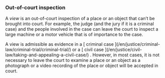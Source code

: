 ###  Out-of-court inspection

A _view_ is an out-of-court inspection of a place or an object that can’t be
brought into court. For example, the judge (and the jury if it is a criminal
case) and the people involved in the case can leave the court to inspect a
large machine or a motor vehicle that is of importance to the case.

A view is admissible as evidence in a [ criminal case ](/en/justice/criminal-
law/criminal-trial/criminal-trial/) or a [ civil case ](/en/justice/civil-
law/taking-and-appealing-a-civil-case/) . However, in most cases, it is not
necessary to leave the court to examine a place or an object as a photograph
or a video recording of the place or object will be accepted in court.

